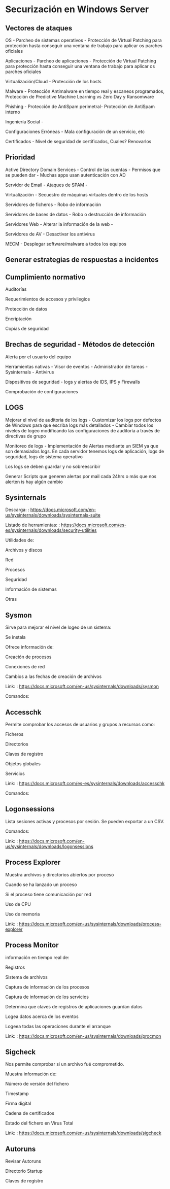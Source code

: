 # Securización en Windows Server

## Vectores de ataques

OS - Parcheo de sistemas operativos - Protección de Virtual Patching para protección hasta conseguir una ventana de trabajo para aplicar os parches oficiales

Aplicaciones - Parcheo de aplicaciones - Protección de Virtual Patching para protección hasta conseguir una ventana de trabajo para aplicar os parches oficiales

Virtualización/Cloud - Protección de los hosts

Malware - Protección Antimalware en tiempo real y escaneos programados, Protección de Predictive Machine Learning vs Zero Day y Ransomware

Phishing - Protección de AntiSpam perimetral- Protección de AntiSpam interno

Ingeniería Social - 

Configuraciones Erróneas - Mala configuración de un servicio, etc

Certificados - Nivel de seguridad de certificados, Cuales? Renovarlos

## Prioridad 

Active Directory Domain Services - Control de las cuentas - Permisos que se pueden dar - Muchas apps usan autenticación con AD

Servidor de Email - Ataques de SPAM - 

Virtualización - Secuestro de máquinas virtuales dentro de los hosts

Servidores de ficheros - Robo de información 

Servidores de bases de datos - Robo o destrucción de información

Servidores Web - Alterar la información de la web - 

Servidores de AV - Desactivar los antivirus 

MECM - Desplegar software/malware a todos los equipos

## Generar estrategias de respuestas a incidentes

## Cumplimiento normativo 

Auditorías

Requerimientos de accesos y privilegios

Protección de datos

Encriptación

Copias de seguridad

## Brechas de seguridad - Métodos de detección

Alerta por el usuario del equipo

Herramientas nativas - Visor de eventos - Administrador de tareas - Sysinternals - Antivirus

Dispositivos de seguridad - logs y alertas de IDS, IPS y Firewalls

Comprobación de configuraciones

## LOGS

Mejorar el nivel de auditoria de los logs - Customizar los logs por defectos de Windows para que escriba logs más detallados - Cambiar todos los niveles de logeo modificando las configuraciones de auditoría a través de directivas de grupo

Monitoreo de logs - Implementación de Alertas mediante un SIEM ya que son demasiados logs. En cada servidor tenemos logs de aplicación, logs de seguridad, logs de sistema operativo

Los logs se deben guardar y no sobreescribir

Generar Scripts que generen alertas por mail cada 24hrs o más que nos alerten is hay algún cambio

## Sysinternals

Descarga: : https://docs.microsoft.com/en-us/sysinternals/downloads/sysinternals-suite

Listado de herramientas: : https://docs.microsoft.com/es-es/sysinternals/downloads/security-utilities

Utilidades de:

Archivos y discos

Red

Procesos

Seguridad

Información de sistemas

Otras

## Sysmon

Sirve para mejorar el nivel de logeo de un sistema:

Se instala

Ofrece información de: 

Creación de procesos

Conexiones de red

Cambios a las fechas de creación de archivos

Link: : https://docs.microsoft.com/en-us/sysinternals/downloads/sysmon

Comandos: 

## Accesschk 

Permite comprobar los accesos de usuarios y grupos a recursos como:

Ficheros

Directorios

Claves de registro

Objetos globales

Servicios

Link: : https://docs.microsoft.com/es-es/sysinternals/downloads/accesschk

Comandos:

## Logonsessions

Lista sesiones activas y procesos por sesión. Se pueden exportar a un CSV.

Comandos:

Link: : https://docs.microsoft.com/en-us/sysinternals/downloads/logonsessions

## Process Explorer

Muestra archivos y directorios abiertos por proceso

Cuando se ha lanzado un proceso

Si el proceso tiene comunicación por red

Uso de CPU

Uso de memoria

Link: : https://docs.microsoft.com/en-us/sysinternals/downloads/process-explorer

## Process Monitor

información en tiempo real de:

Registros

Sistema de archivos

Captura de información de los procesos

Captura de información de los servicios

Determina que claves de registros de aplicaciones guardan datos

Logea datos acerca de los eventos

Logeea todas las operaciones durante el arranque

Link: : https://docs.microsoft.com/en-us/sysinternals/downloads/procmon

## Sigcheck

Nos permite comprobar si un archivo fué comprometido.

Muestra información de:

Número de versión del fichero

Timestamp

Firma digital

Cadena de certificados

Estado del fichero en Virus Total

Link: : https://docs.microsoft.com/en-us/sysinternals/downloads/sigcheck

## Autoruns

Revisar Autoruns

Directorio Startup

Claves de registro

